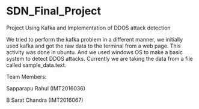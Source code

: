 # SDN_Final_Project
Project Using Kafka and Implementation of DDOS attack detection  

We tried to perform the kafka problem in a different manner, we initially used kafka and got the raw data to the terminal from a web page. This activity was done in ubuntu. And we used windows OS to make a basic system to detect DDOS attacks. Currently we are taking the data from a file called sample_data.text.

Team Members:



Sapparapu Rahul (IMT2016036)






B Sarat Chandra (IMT2016067)
